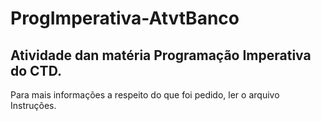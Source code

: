 # ProgImperativa-AtvtBanco

## Atividade dan matéria Programação Imperativa do CTD.

Para mais informações a respeito do que foi pedido, ler o arquivo Instruções.
